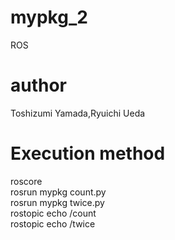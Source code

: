 # mypkg_2
ROS  
# author  
Toshizumi Yamada,Ryuichi Ueda  
#  Execution method
roscore  
rosrun mypkg count.py  
rosrun mypkg twice.py  
rostopic echo /count  
rostopic echo /twice  
